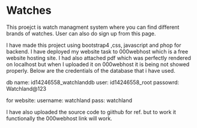# Watches
This proejct is watch managment system where you can find different brands of watches. User can also do sign up from this page.

I have made this project using bootstrap4 ,css, javascript and phop for backend.
I have deployed my website task to 000webhost which is a free website hosting site.
I had also attached pdf which was perfectly rendered on localhost but when I uploaded it on 000webhost it is being not showed properly.
 Below are the credentials of the database that i have used.
 
db name: id14246558_watchlanddb
user: id14246558_root
passowrd: Watchland@123

for website:
username: watchland
pass: watchland

I have also uploaded the source code to giithub for ref. but to work it functionally the 000webhost link will work.
 


